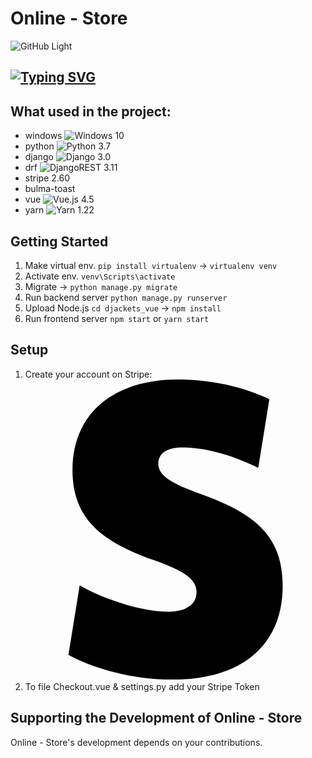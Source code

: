 # Online - Store
![GitHub Light](https://github.com/github-light.png#gh-dark-mode-only)
## [![Typing SVG](https://readme-typing-svg.herokuapp.com?color=2336BCF7&lines=Based+on+Django+%26+Vue+tech+using+Stripe)](https://git.io/typing-svg)

## What used in the project:
- windows ![Windows](https://img.shields.io/badge/Windows-0078D6?style=for-the-badge&logo=windows&logoColor=white) 10
- python ![Python](https://img.shields.io/badge/python-3670A0?style=for-the-badge&logo=python&logoColor=ffdd54) 3.7
- django ![Django](https://img.shields.io/badge/django-%23092E20.svg?style=for-the-badge&logo=django&logoColor=white) 3.0
- drf ![DjangoREST](https://img.shields.io/badge/DJANGO-REST-ff1709?style=for-the-badge&logo=django&logoColor=white&color=ff1709&labelColor=gray) 3.11
- stripe 2.60
- bulma-toast
- vue ![Vue.js](https://img.shields.io/badge/vuejs-%2335495e.svg?style=for-the-badge&logo=vuedotjs&logoColor=%234FC08D) 4.5
- yarn ![Yarn](https://img.shields.io/badge/yarn-%232C8EBB.svg?style=for-the-badge&logo=yarn&logoColor=white) 1.22

## Getting Started
1. Make virtual env. `pip install virtualenv` -> `virtualenv venv`
2. Activate env. `venv\Scripts\activate`
3. Migrate -> `python manage.py migrate`
4. Run backend server `python manage.py runserver`
5. Upload Node.js `cd djackets_vue` -> `npm install`
6. Run frontend server `npm start` or `yarn start`

## Setup
1. Create your account on Stripe: <a href="https://dashboard.stripe.com/"><svg role="img" viewBox="0 0 24 24" xmlns="http://www.w3.org/2000/svg"><title>Stripe</title><path d="M13.976 9.15c-2.172-.806-3.356-1.426-3.356-2.409 0-.831.683-1.305 1.901-1.305 2.227 0 4.515.858 6.09 1.631l.89-5.494C18.252.975 15.697 0 12.165 0 9.667 0 7.589.654 6.104 1.872 4.56 3.147 3.757 4.992 3.757 7.218c0 4.039 2.467 5.76 6.476 7.219 2.585.92 3.445 1.574 3.445 2.583 0 .98-.84 1.545-2.354 1.545-1.875 0-4.965-.921-6.99-2.109l-.9 5.555C5.175 22.99 8.385 24 11.714 24c2.641 0 4.843-.624 6.328-1.813 1.664-1.305 2.525-3.236 2.525-5.732 0-4.128-2.524-5.851-6.594-7.305h.003z"/></svg></a>
2. To file Checkout.vue & settings.py add your Stripe Token

## Supporting the Development of Online - Store

Online - Store's development depends on your contributions.
